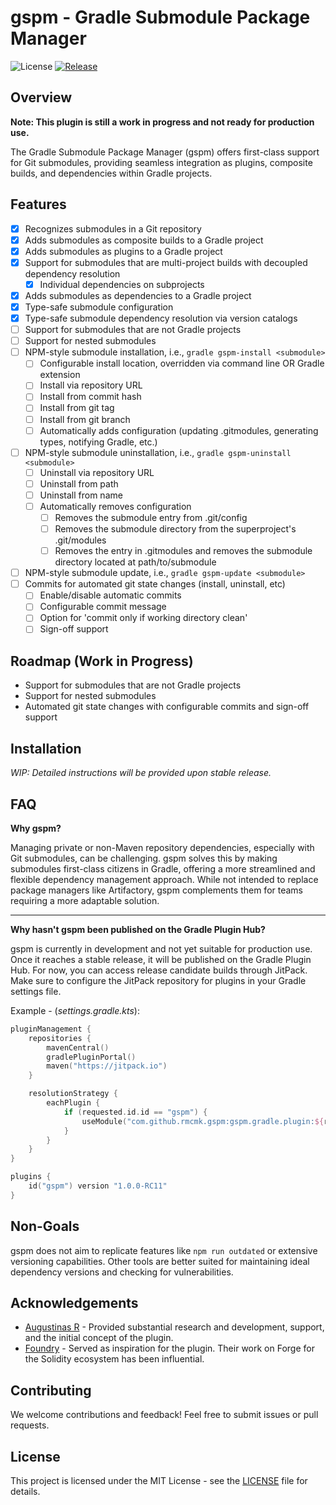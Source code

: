 # gspm - Gradle Submodule Package Manager

![License](https://img.shields.io/github/license/rmcmk/gspm)
[![Release](https://jitpack.io/v/rmcmk/gspm.svg)](https://jitpack.io/#rmcmk/gspm)

## Overview

**Note: This plugin is still a work in progress and not ready for production
use.**

The Gradle Submodule Package Manager (gspm) offers first-class support for Git
submodules, providing seamless integration as plugins, composite builds, and
dependencies within Gradle projects.

## Features

- [x] Recognizes submodules in a Git repository
- [x] Adds submodules as composite builds to a Gradle project
- [x] Adds submodules as plugins to a Gradle project
- [x] Support for submodules that are multi-project builds with decoupled
  dependency resolution
	- [x] Individual dependencies on subprojects
- [x] Adds submodules as dependencies to a Gradle project
- [x] Type-safe submodule configuration
- [x] Type-safe submodule dependency resolution via version catalogs
- [ ] Support for submodules that are not Gradle projects
- [ ] Support for nested submodules
- [ ] NPM-style submodule installation, i.e., `gradle gspm-install <submodule>`
	- [ ] Configurable install location, overridden via command line OR Gradle
	  extension
	- [ ] Install via repository URL
	- [ ] Install from commit hash
	- [ ] Install from git tag
	- [ ] Install from git branch
	- [ ] Automatically adds configuration (updating .gitmodules, generating
	  types, notifying Gradle, etc.)
- [ ] NPM-style submodule uninstallation,
  i.e., `gradle gspm-uninstall <submodule>`
	- [ ] Uninstall via repository URL
	- [ ] Uninstall from path
	- [ ] Uninstall from name
	- [ ] Automatically removes configuration
		- [ ] Removes the submodule entry from .git/config
		- [ ] Removes the submodule directory from the superproject's
		  .git/modules
		- [ ] Removes the entry in .gitmodules and removes the submodule
		  directory located at path/to/submodule
- [ ] NPM-style submodule update, i.e., `gradle gspm-update <submodule>`
- [ ] Commits for automated git state changes (install, uninstall, etc)
	- [ ] Enable/disable automatic commits
	- [ ] Configurable commit message
	- [ ] Option for 'commit only if working directory clean'
	- [ ] Sign-off support

## Roadmap (Work in Progress)

- Support for submodules that are not Gradle projects
- Support for nested submodules
- Automated git state changes with configurable commits and sign-off support

## Installation

_WIP: Detailed instructions will be provided upon stable release._

## FAQ

**Why gspm?**

Managing private or non-Maven repository dependencies, especially with Git
submodules, can be challenging. gspm solves this by making submodules
first-class citizens in Gradle, offering a more streamlined and flexible
dependency management approach. While not intended to replace package managers
like Artifactory, gspm complements them for teams requiring a more adaptable
solution.

---

**Why hasn't gspm been published on the Gradle Plugin Hub?**

gspm is currently in development and not yet suitable for production use. Once
it reaches a stable release, it will be published on the Gradle Plugin Hub. For
now, you can access release candidate builds through JitPack. Make sure to
configure the JitPack repository for plugins in your Gradle settings file.

Example - (_settings.gradle.kts_):

```kts
pluginManagement {
    repositories {
        mavenCentral()
        gradlePluginPortal()
        maven("https://jitpack.io")
    }

    resolutionStrategy {
        eachPlugin {
            if (requested.id.id == "gspm") {
                useModule("com.github.rmcmk.gspm:gspm.gradle.plugin:${requested.version}")
            }
        }
    }
}

plugins {
    id("gspm") version "1.0.0-RC11"
}
```

## Non-Goals

gspm does not aim to replicate features like `npm run outdated` or extensive
versioning capabilities. Other tools are better suited for maintaining ideal
dependency versions and checking for vulnerabilities.

## Acknowledgements

- [Augustinas R](https://github.com/klepto/) - Provided substantial research and
  development, support, and the initial concept of the plugin.
- [Foundry](https://github.com/foundry-rs/foundry) - Served as inspiration for
  the plugin. Their work on Forge for the Solidity ecosystem has been
  influential.

## Contributing

We welcome contributions and feedback! Feel free to submit issues or pull
requests.

## License

This project is licensed under the MIT License - see the [LICENSE](LICENSE) file
for details.

